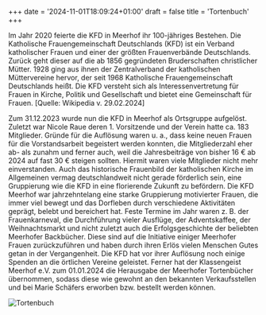 +++
date = '2024-11-01T18:09:24+01:00'
draft = false
title = 'Tortenbuch'
+++

Im Jahr 2020 feierte die KFD in Meerhof ihr 100-jähriges Bestehen. 
Die Katholische Frauengemeinschaft Deutschlands (KFD) ist ein Verband katholischer Frauen und einer der größten Frauenverbände Deutschlands. Zurück geht dieser auf die ab 1856 gegründeten Bruderschaften christlicher Mütter. 1928 ging aus ihnen der Zentralverband der katholischen Müttervereine hervor, der seit 1968 Katholische Frauengemeinschaft Deutschlands heißt. Die KFD versteht sich als Interessenvertretung für Frauen in Kirche, Politik und Gesellschaft und bietet eine Gemeinschaft für Frauen. [Quelle: Wikipedia v. 29.02.2024] 

Zum 31.12.2023 wurde nun die KFD in Meerhof als Ortsgruppe aufgelöst. Zuletzt war Nicole Raue deren 1. Vorsitzende und der Verein hatte ca. 183 Mitglieder.
Gründe für die Auflösung waren u. a., dass keine neuen Frauen für die Vorstandsarbeit begeistert werden konnten, die Mitgliederzahl eher ab- als zunahm und ferner auch, weil die Jahresbeiträge von bisher 16 € ab 2024 auf fast 30 € steigen sollten. Hiermit waren viele Mitglieder nicht mehr einverstanden. Auch das historische Frauenbild der katholischen Kirche im Allgemeinen vermag deutschlandweit nicht gerade förderlich sein, eine Gruppierung wie die KFD in eine florierende Zukunft zu befördern.
Die KFD Meerhof war jahrzehntelang eine starke Gruppierung motivierter Frauen, die immer viel bewegt und das Dorfleben durch verschiedene Aktivitäten geprägt, belebt und bereichert hat. Feste Termine im Jahr waren z. B. der Frauenkarneval, die Durchführung vieler Ausflüge, der Adventskaffee, der Weihnachtsmarkt und nicht zuletzt auch die Erfolgsgeschichte der beliebten Meerhofer Backbücher. Diese sind auf die Initiative einiger Meerhofer Frauen zurückzuführen und haben durch ihren Erlös vielen Menschen Gutes getan in der Vergangenheit.
Die KFD hat vor ihrer Auflösung noch einige Spenden an die örtlichen Vereine geleistet. Ferner hat der Klassengeist Meerhof e.V. zum 01.01.2024 die Herausgabe der Meerhofer Tortenbücher übernommen, sodass diese wie gewohnt an den bekannten Verkaufsstellen und bei Marie Schäfers erworben bzw. bestellt werden können.

![Tortenbuch](/images/Tortenbuch/Tortenbuch.jpg "Das erste Tortenbuch")
